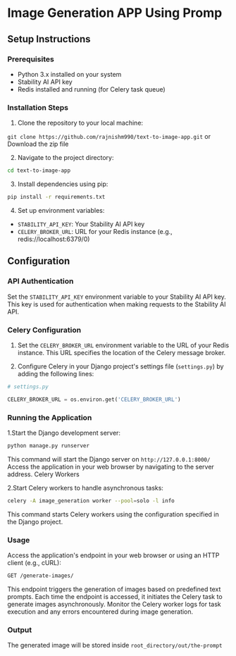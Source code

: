 # Image Generation APP Using Promp 
## Setup Instructions

### Prerequisites

- Python 3.x installed on your system
- Stability AI API key
- Redis installed and running (for Celery task queue)

### Installation Steps

1. Clone the repository to your local machine:

``` git clone https://github.com/rajnishm990/text-to-image-app.git ```
or\
Download the zip file 

2. Navigate to the project directory:

``` bash
cd text-to-image-app 
```

3. Install dependencies using pip:

``` bash
pip install -r requirements.txt
```
4. Set up environment variables:

- `STABILITY_API_KEY`: Your Stability AI API key
- `CELERY_BROKER_URL`: URL for your Redis instance (e.g., redis://localhost:6379/0)

## Configuration

### API Authentication

Set the `STABILITY_API_KEY` environment variable to your Stability AI API key. This key is used for authentication when making requests to the Stability AI API. 


### Celery Configuration

1. Set the `CELERY_BROKER_URL` environment variable to the URL of your Redis instance. This URL specifies the location of the Celery message broker.

2. Configure Celery in your Django project's settings file (`settings.py`) by adding the following lines:

```python
# settings.py

CELERY_BROKER_URL = os.environ.get('CELERY_BROKER_URL')

```

### Running the Application

1.Start the Django development server:
``` bash
python manage.py runserver
 ```
This command will start the Django server on ``` http://127.0.0.1:8000/ ```
Access the application in your web browser by navigating to the server address.
Celery Workers

2.Start Celery workers to handle asynchronous tasks:

``` bash
celery -A image_generation worker --pool=solo -l info
```
This command starts Celery workers using the configuration specified in the Django project.

### Usage
Access the application's endpoint in your web browser or using an HTTP client (e.g., cURL):
``` bash
GET /generate-images/
```

This endpoint triggers the generation of images based on predefined text prompts. Each time the endpoint is accessed, it initiates the Celery task to generate images asynchronously.
Monitor the Celery worker logs for task execution and any errors encountered during image generation.


### Output 
The generated image will be stored inside ``` root_directory/out/the-prompt ```
